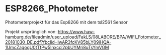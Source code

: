 # ESP8266_Photometer
Photometerprojekt für das Esp8266 mit dem tsl2561 Sensor

Projekt ursprünglich von:
https://www.haw-hamburg.de/fileadmin/user_upload/FakLS/08LABORE/BPA/WIFI_Fotometer_20181030_DE.pdf?fbclid=IwAR3fcKV85bLY09iHQA-1UmcZagogU0tTfPw5Inxcci2pbUYMri8uTsYmVGM
